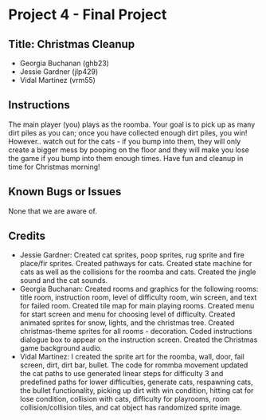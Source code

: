 # Project 4 - Final Project
## Title: Christmas Cleanup
* Georgia Buchanan (ghb23)
* Jessie Gardner (jlp429)
* Vidal Martinez (vrm55)
## Instructions
The main player (you) plays as the roomba. Your goal is to pick up as many dirt piles as you can; once you have collected enough dirt piles, you win! However.. watch out for the cats - if you bump into them, they will only create a bigger mess by pooping on the floor and they will make you lose the game if you bump into them enough times. Have fun and cleanup in time for Christmas morning!
## Known	Bugs	or	Issues
None that we are aware of.
## Credits
*	Jessie Gardner:	Created cat sprites, poop sprites, rug sprite and fire place/fir sprites.
Created pathways for cats.
Created state machine for cats as well as the collisions for the roomba and cats.
Created the jingle sound and the cat sounds.
*	Georgia Buchanan:	Created rooms and graphics for the following rooms: title room, instruction room, level of difficulty room, win screen, and text for failed room. Created tile map for main playing rooms. Created menu for start screen and menu for choosing level of difficulty. Created animated sprites for snow, lights, and the christmas tree. Created christmas-theme sprites for all rooms - decoration. Coded instructions dialogue box to appear on the instruction screen. Created the Christmas game background audio.
*	Vidal Martinez:	 I created the sprite art for the roomba, wall, door, fail screen, dirt, dirt bar, bullet. The code for rommba movement updated the cat paths to use generated linear steps for difficulty 3 and predefined paths for lower difficulties, generate cats, respawning cats, the bullet functionality, picking up dirt with win condition, hitting cat for lose condition, collision with cats, difficulty for playrooms, room collision/collision tiles, and cat object has randomized sprite image.
